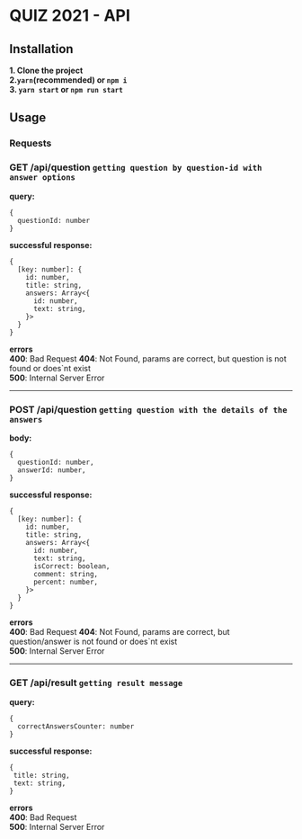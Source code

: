 # QUIZ 2021 - API

## Installation
**1. Clone the project**    
**2.`yarn`(recommended) or `npm i`**  
**3. `yarn start` or `npm run start`**  

## Usage
### Requests
### GET **/api/question** `getting question by question-id with answer options`
**query:** 
```
{
  questionId: number
}
```  
**successful response:**  
```
{
  [key: number]: {
    id: number,
    title: string,
    answers: Array<{
      id: number,
      text: string,
    }>
  }
}                  
```
**errors**  
**400**: Bad Request
**404**: Not Found, params are correct, but question is not found or does`nt exist  
**500**: Internal Server Error  
***

### POST **/api/question** `getting question with the details of the answers`
**body:** 
```
{
  questionId: number,
  answerId: number,
}
```  
**successful response:**
```
{
  [key: number]: {
    id: number,
    title: string,
    answers: Array<{
      id: number,
      text: string,
      isCorrect: boolean,
      comment: string,
      percent: number,
    }>
  }
}  
```
**errors**  
**400**: Bad Request
**404**: Not Found, params are correct, but question/answer is not found or does`nt exist  
**500**: Internal Server Error  
***
### GET **/api/result** `getting result message`
**query:**
```
{
  correctAnswersCounter: number
}
```  
**successful response:**
```
{
 title: string,
 text: string,
}
```
**errors**  
**400**: Bad Request  
**500**: Internal Server Error  
